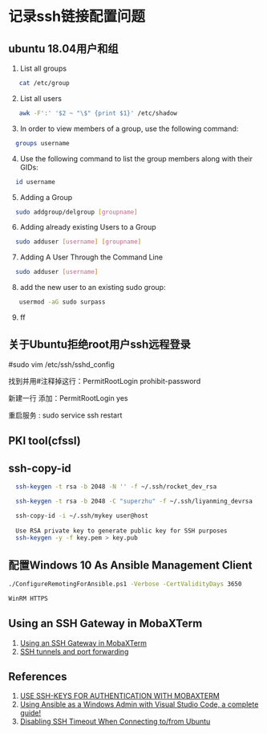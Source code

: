 # 记录ssh链接配置问题

## ubuntu 18.04用户和组
1. List all groups
```bash
   cat /etc/group
```
2. List all users
```bash
   awk -F':' '$2 ~ "\$" {print $1}' /etc/shadow
```
3. In order to view members of a group, use the following command:
```bash
  groups username
```
4. Use the following command to list the group members along with their GIDs:
```bash
  id username
```
5. Adding a Group
```bash
  sudo addgroup/delgroup [groupname]
```
6. Adding already existing Users to a Group
```bash
  sudo adduser [username] [groupname]
```
7. Adding A User Through the Command Line
```bash
  sudo adduser [username]
```
8. add the new user to an existing sudo group:
```bash
   usermod -aG sudo surpass
```
9. ff

## 关于Ubuntu拒绝root用户ssh远程登录
#sudo vim /etc/ssh/sshd_config

找到并用#注释掉这行：PermitRootLogin prohibit-password

新建一行 添加：PermitRootLogin yes

重启服务 : sudo service ssh restart

## PKI tool(cfssl)

## ssh-copy-id
```bash
  ssh-keygen -t rsa -b 2048 -N '' -f ~/.ssh/rocket_dev_rsa

  ssh-keygen -t rsa -b 2048 -C "superzhu" -f ~/.ssh/liyanming_devrsa

  ssh-copy-id -i ~/.ssh/mykey user@host
  
  Use RSA private key to generate public key for SSH purposes
  ssh-keygen -y -f key.pem > key.pub
```

## 配置Windows 10 As Ansible Management Client
```bash
./ConfigureRemotingForAnsible.ps1 -Verbose -CertValidityDays 3650

WinRM HTTPS
```

## Using an SSH Gateway in MobaXTerm
1. [Using an SSH Gateway in MobaXTerm](https://lts.lehigh.edu/services/stepwise-instructions/using-ssh-gateway-mobaxterm)
2. [SSH tunnels and port forwarding](https://blog.mobatek.net/post/ssh-tunnels-and-port-forwarding/)


## References
1. [USE SSH-KEYS FOR AUTHENTICATION WITH MOBAXTERM](https://cinhtau.net/2016/02/03/use-ssh-keys-for-authentication-with-mobaxterm/)
2. [Using Ansible as a Windows Admin with Visual Studio Code, a complete guide!](https://workspace-guru.com/2018/07/29/using-ansible-as-a-windows-admin-with-visual-studio-code-a-complete-guide/)
3. [Disabling SSH Timeout When Connecting to/from Ubuntu](http://queirozf.com/entries/disabling-ssh-timeout-when-connecting-to-from-ubuntu)
